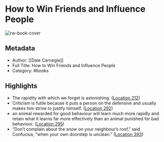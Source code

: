 # How to Win Friends and Influence People

![rw-book-cover](https://images-na.ssl-images-amazon.com/images/I/51NVtjOrnqL._SL200_.jpg)

## Metadata
- Author: [[Dale Carnegie]]
- Full Title: How to Win Friends and Influence People
- Category: #books

## Highlights
- The rapidity with which we forget is astonishing. ([Location 212](https://readwise.io/to_kindle?action=open&asin=B07D17NY8N&location=212))
- Criticism is futile because it puts a person on the defensive and usually makes him strive to justify himself. ([Location 292](https://readwise.io/to_kindle?action=open&asin=B07D17NY8N&location=292))
- an animal rewarded for good behaviour will learn much more rapidly and retain what it learns far more effectively than an animal punished for bad behaviour. ([Location 295](https://readwise.io/to_kindle?action=open&asin=B07D17NY8N&location=295))
- “Don’t complain about the snow on your neighbour’s roof,” said Confucius, “when your own doorstep is unclean.” ([Location 393](https://readwise.io/to_kindle?action=open&asin=B07D17NY8N&location=393))
